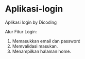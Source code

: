 # Aplikasi-login
Aplikasi login by Dicoding

Alur Fitur Login:
1. Memasukkan email dan password
2. Memvalidasi masukan.
3. Menampilkan halaman home.
